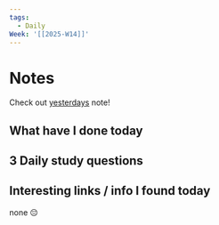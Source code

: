 ```yaml
---
tags:
  - Daily
Week: '[[2025-W14]]'
---
```

# Notes
Check out [yesterdays](2025-03-30) note!
## What have I done today
## 3 Daily study questions

## Interesting links / info I found today
none 😔